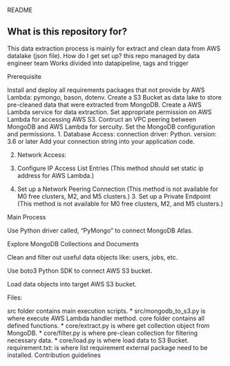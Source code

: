 README


## What is this repository for?


This data extraction process is mainly for extract and clean data from AWS datalake (json file).
How do I get set up?
this repo managed by data engineer team
Works divided into datapipeline, tags and trigger


Prerequisite


Install and deploy all requirements packages that not provide by AWS Lambda: pymongo, bason, dotenv.
Create a S3 Bucket as data lake to store pre-cleaned data that were extracted from MongoDB.
Create a AWS Lambda service for data extraction.
Set appropriate permission on AWS Lambda for accessing AWS S3.
Contruct an VPC peering between MongoDB and AWS Lambda for sercuity.
Set the MongoDB configuration and permissions. 1. Database Access:
connection driver: Python. version: 3.6 or later
Add your connection string into your application code. 



2. Network Access: 



1. Configure IP Access List Entries (This method should set static ip address for AWS Lambda.)


2. Set up a Network Peering Connection (This method is not available for M0 free clusters, M2, and M5 clusters.) 3. Set up a Private Endpoint (This method is not available for M0 free clusters, M2, and M5 clusters.)




Main Process



Use Python driver called, “PyMongo” to connect MongoDB Atlas.

Explore MongoDB Collections and Documents

Clean and filter out useful data objects like: users, jobs, etc.

Use boto3 Python SDK to connect AWS S3 bucket.

Load data objects into target AWS S3 bucket.

Files:

src folder contains main execution scripts. * src/mongodb_to_s3.py is where execute AWS Lambda handler method.
core folder contains all defined functions. * core/extract.py is where get collection object from MongoDB. * core/filter.py is where pre-clean collection for filtering necessary data. * core/load.py is where load data to S3 Bucket.
requirement.txt: is where list requirement external package need to be installed.
Contribution guidelines
